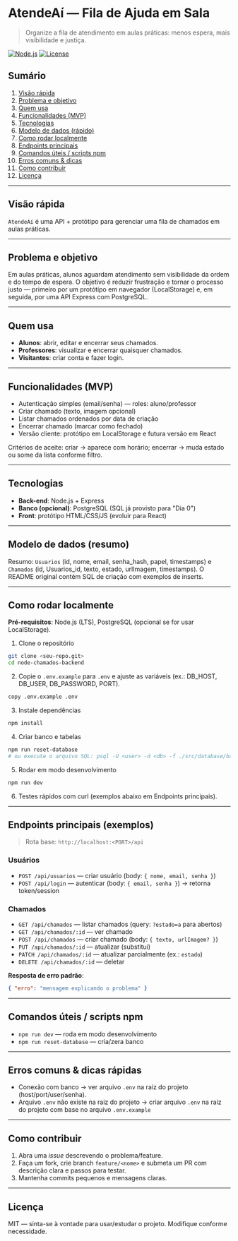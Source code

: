 # AtendeAí — Fila de Ajuda em Sala

> Organize a fila de atendimento em aulas práticas: menos espera, mais visibilidade e justiça.

[![Node.js](https://img.shields.io/badge/node-%3E%3D16-green)](#) [![License](https://img.shields.io/badge/license-MIT-blue)](#)

## Sumário

1. [Visão rápida](#visão-rápida)
2. [Problema e objetivo](#problema-e-objetivo)
3. [Quem usa](#quem-usa)
4. [Funcionalidades (MVP)](#funcionalidades-mvp)
5. [Tecnologias](#tecnologias)
6. [Modelo de dados (rápido)](#modelo-de-dados-rápido)
7. [Como rodar localmente](#como-rodar-localmente)
8. [Endpoints principais](#endpoints-principais)
9. [Comandos úteis / scripts npm](#comandos-úteis--scripts-npm)
10. [Erros comuns & dicas](#erros-comuns--dicas)
11. [Como contribuir](#como-contribuir)
12. [Licença](#licença)

---

## Visão rápida

`AtendeAí` é uma API + protótipo para gerenciar uma fila de chamados em aulas práticas.

---

## Problema e objetivo

Em aulas práticas, alunos aguardam atendimento sem visibilidade da ordem e do tempo de espera. O objetivo é reduzir frustração e tornar o processo justo — primeiro por um protótipo em navegador (LocalStorage) e, em seguida, por uma API Express com PostgreSQL.

---

## Quem usa

* **Alunos**: abrir, editar e encerrar seus chamados.
* **Professores**: visualizar e encerrar quaisquer chamados.
* **Visitantes**: criar conta e fazer login.

---

## Funcionalidades (MVP)

* Autenticação simples (email/senha) — roles: aluno/professor
* Criar chamado (texto, imagem opcional)
* Listar chamados ordenados por data de criação
* Encerrar chamado (marcar como fechado)
* Versão cliente: protótipo em LocalStorage e futura versão em React

Critérios de aceite: criar → aparece com horário; encerrar → muda estado ou some da lista conforme filtro.

---

## Tecnologias

* **Back-end**: Node.js + Express
* **Banco (opcional)**: PostgreSQL (SQL já provisto para "Dia 0")
* **Front**: protótipo HTML/CSS/JS (evoluir para React)

---

## Modelo de dados (resumo)

Resumo: `Usuarios` (id, nome, email, senha_hash, papel, timestamps) e `Chamados` (id, Usuarios_id, texto, estado, urlImagem, timestamps). O README original contém SQL de criação com exemplos de inserts.

---

## Como rodar localmente

**Pré-requisitos**: Node.js (LTS), PostgreSQL (opcional se for usar LocalStorage).

1. Clone o repositório

```bash
git clone <seu-repo.git>
cd node-chamados-backend
```

2. Copie o `.env.example` para `.env` e ajuste as variáveis (ex.: DB_HOST, DB_USER, DB_PASSWORD, PORT).
```bash
copy .env.example .env
```

3. Instale dependências

```bash
npm install
```

4. Criar banco e tabelas

```bash
npm run reset-database
# ou execute o arquivo SQL: psql -U <user> -d <db> -f ./src/database/banco.sql
```

5. Rodar em modo desenvolvimento

```bash
npm run dev
```

6. Testes rápidos com curl (exemplos abaixo em Endpoints principais).

---

## Endpoints principais (exemplos)

> Rota base: `http://localhost:<PORT>/api`

### Usuários

* `POST /api/usuarios` — criar usuário (body: `{ nome, email, senha }`)
* `POST /api/login` — autenticar (body: `{ email, senha }`) → retorna token/session

### Chamados

* `GET /api/chamados` — listar chamados (query: `?estado=a` para abertos)
* `GET /api/chamados/:id` — ver chamado
* `POST /api/chamados` — criar chamado (body: `{ texto, urlImagem? }`)
* `PUT /api/chamados/:id` — atualizar (substitui)
* `PATCH /api/chamados/:id` — atualizar parcialmente (ex.: `estado`)
* `DELETE /api/chamados/:id` — deletar

**Resposta de erro padrão**:

```json
{ "erro": "mensagem explicando o problema" }
```

---

## Comandos úteis / scripts npm

* `npm run dev` — roda em modo desenvolvimento
* `npm run reset-database` — cria/zera banco

---

## Erros comuns & dicas rápidas

* Conexão com banco → ver arquivo `.env` na raiz do projeto (host/port/user/senha).
* Arquivo `.env` não existe na raiz do projeto → criar arquivo `.env` na raiz do projeto com base no arquivo `.env.example`

---

## Como contribuir

1. Abra uma *issue* descrevendo o problema/feature.
2. Faça um fork, crie branch `feature/<nome>` e submeta um PR com descrição clara e passos para testar.
3. Mantenha commits pequenos e mensagens claras.

---

## Licença

MIT — sinta-se à vontade para usar/estudar o projeto. Modifique conforme necessidade.
